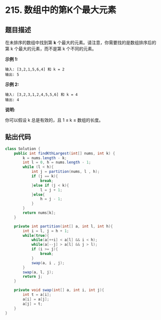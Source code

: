 # 215. 数组中的第K个最大元素

## 题目描述

在未排序的数组中找到第 **k** 个最大的元素。请注意，你需要找的是数组排序后的第 k 个最大的元素，而不是第 k 个不同的元素。

**示例 1:**

```
输入: [3,2,1,5,6,4] 和 k = 2
输出: 5
```

**示例 2:**

```
输入: [3,2,3,1,2,4,5,5,6] 和 k = 4
输出: 4
```

**说明:** 

你可以假设 k 总是有效的，且 1 ≤ k ≤ 数组的长度。

## 贴出代码
```java
class Solution {
    public int findKthLargest(int[] nums, int k) {
        k = nums.length - k;
        int l = 0, h = nums.length - 1;
        while (l < h){
            int j = partition(nums, l , h);
            if (j == k){
                break;
            }else if (j < k){
                l = j + 1;
            }else{
                h = j - 1;
            }
        }
        return nums[k];
    }

    private int partition(int[] a, int l, int h){
        int i = l, j = h + 1;
        while(true){
            while(a[++i] < a[l] && i < h);
            while(a[--j] > a[l] && j > l);
            if (i >= j){
                break;
            }
            swap(a, i , j);
        }
        swap(a, l, j);
        return j;
    }

    private void swap(int[] a, int i, int j){
        int t = a[i];
        a[i] = a[j];
        a[j] = t;
    }
}
```

```go

```